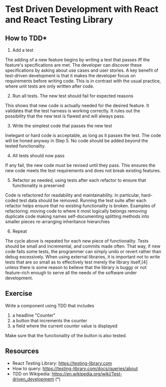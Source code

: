 # Test Driven Development with React and React Testing Library

## How to TDD*

1. Add a test

The adding of a new feature begins by writing a test that passes iff the feature's specifications are met. The developer can discover these specifications by asking about use cases and user stories. A key benefit of test-driven development is that it makes the developer focus on requirements before writing code. This is in contrast with the usual practice, where unit tests are only written after code.

2. Run all tests. The new test should fail for expected reasons

This shows that new code is actually needed for the desired feature. It validates that the test harness is working correctly. It rules out the possibility that the new test is flawed and will always pass.

3. Write the simplest code that passes the new test

Inelegant or hard code is acceptable, as long as it passes the test. The code will be honed anyway in Step 
5. No code should be added beyond the tested functionality.

4. All tests should now pass

If any fail, the new code must be revised until they pass. This ensures the new code meets the test requirements and does not break existing features.

5. Refactor as needed, using tests after each refactor to ensure that functionality is preserved

Code is refactored for readability and maintainability. In particular, hard-coded test data should be removed. Running the test suite after each refactor helps ensure that no existing functionality is broken.
Examples of refactoring:
moving code to where it most logically belongs
removing duplicate code
making names self-documenting
splitting methods into smaller pieces
re-arranging inheritance hierarchies

6. Repeat

The cycle above is repeated for each new piece of functionality. Tests should be small and incremental, and commits made often. That way, if new code fails some tests, the programmer can simply undo or revert rather than debug excessively. When using external libraries, it is important not to write tests that are so small as to effectively test merely the library itself,[4] unless there is some reason to believe that the library is buggy or not feature-rich enough to serve all the needs of the software under development.

## Exercise

Write a component using TDD that includes

1. a headline "Counter"
2. a button that increments the counter
3. a field where the current counter value is displayed

Make sure that the functionality of the button is also tested.

## Resources

- React Testing Library: https://testing-library.com
- How to query: https://testing-library.com/docs/queries/about
- TDD on Wikipedia: https://en.wikipedia.org/wiki/Test-driven_development (*)